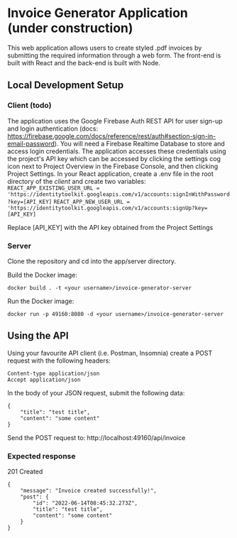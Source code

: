 # Invoice Generator Application (under construction)

This web application allows users to create styled .pdf invoices by submitting the required information through a web form.  The front-end is built with React and the back-end is built with Node.

## Local Development Setup

### Client (todo)

The application uses the Google Firebase Auth REST API for user sign-up and login authentication (docs: https://firebase.google.com/docs/reference/rest/auth#section-sign-in-email-password). You will need a Firebase Realtime Database to store and access login credentials.
The application accesses these credentials using the project's API key which can be accessed by clicking the settings cog icon next to Project Overview in the Firebase Console, and then clicking Project Settings.
In your React application, create a .env file in the root directory of the *client* and create two variables:
	`REACT_APP_EXISTING_USER_URL = 'https://identitytoolkit.googleapis.com/v1/accounts:signInWithPassword?key=[API_KEY]`
	`REACT_APP_NEW_USER_URL = 'https://identitytoolkit.googleapis.com/v1/accounts:signUp?key=[API_KEY]`
	
Replace [API_KEY] with the API key obtained from the Project Settings

### Server

Clone the repository and cd into the app/server directory.

Build the Docker image:
```
docker build . -t <your username>/invoice-generator-server
```

Run the Docker image:
```    
docker run -p 49160:8080 -d <your username>/invoice-generator-server
```


## Using the API

Using your favourite API client (i.e. Postman, Insomnia) create a POST request with the following headers:
```
Content-type application/json
Accept application/json
```

In the body of your JSON request, submit the following data:
```
{
	"title": "test title",
	"content": "some content"
}
```

Send the POST request to: http://localhost:49160/api/invoice

### Expected response

201 Created
```
{
	"message": "Invoice created successfully!",
	"post": {
		"id": "2022-06-14T08:45:32.273Z",
		"title": "test title",
		"content": "some content"
	}
}
```

